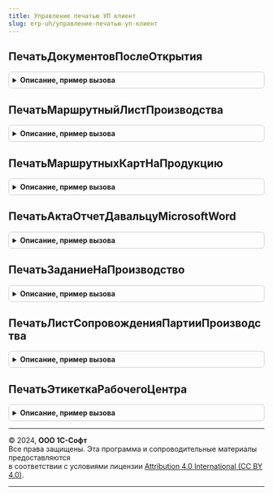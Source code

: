 ```yaml
---
title: Управление печатью УП клиент
slug: erp-uh/управление-печатью-уп-клиент
---
```



## ПечатьДокументовПослеОткрытия
<details style="margin: 1em 0; padding: 0.5em; border: 1px solid #ccc; border-radius: 6px;">

<summary style="font-weight: bold; cursor: pointer;">Описание, пример вызова</summary>

```bsl

// Вызывается после выполнения обработчика ПриОткрытии формы печати документов (ОбщаяФорма.ПечатьДокументов).
//
// Параметры:
//  Форма - ФормаКлиентскогоПриложения - форма ОбщаяФорма.ПечатьДокументов.
//
Процедура ПечатьДокументовПослеОткрытия(Форма) Экспорт
```

Пример вызова
```bsl
УправлениеПечатьюУПКлиент.ПечатьДокументовПослеОткрытия(Форма) 
```
</details>

## ПечатьМаршрутныйЛистПроизводства
<details style="margin: 1em 0; padding: 0.5em; border: 1px solid #ccc; border-radius: 6px;">

<summary style="font-weight: bold; cursor: pointer;">Описание, пример вызова</summary>

```bsl

// Открывает форму для формирования печатной формы маршрутного листа.
//
// Параметры:
//  ОписаниеКоманды - Структура - сведения о выполняемой команде.
//
// Возвращаемое значение:
//	Неопределено
//
Функция ПечатьМаршрутныйЛистПроизводства(ОписаниеКоманды) Экспорт
```

Пример вызова
```bsl
Результат = УправлениеПечатьюУПКлиент.ПечатьМаршрутныйЛистПроизводства(ОписаниеКоманды) 
```
</details>

## ПечатьМаршрутныхКартНаПродукцию
<details style="margin: 1em 0; padding: 0.5em; border: 1px solid #ccc; border-radius: 6px;">

<summary style="font-weight: bold; cursor: pointer;">Описание, пример вызова</summary>

```bsl

// Формирует и выводит печатные формы маршрутных карт изготовления продукции по заказам на производство.
//
// Параметры:
//  ДанныеОПродукции - Массив - содержит структуры с ключами:
//		* Заказ - ДокументСсылка.ЗаказНаПроизводство - заказ, данные которого необходимо вывести на печать.
//		* КодСтроки - Число - код строки продукции заказа на производство.
//
Процедура ПечатьМаршрутныхКартНаПродукцию(ДанныеОПродукции) Экспорт
```

Пример вызова
```bsl
УправлениеПечатьюУПКлиент.ПечатьМаршрутныхКартНаПродукцию(ДанныеОПродукции) 
```
</details>

## ПечатьАктаОтчетДавальцуMicrosoftWord
<details style="margin: 1em 0; padding: 0.5em; border: 1px solid #ccc; border-radius: 6px;">

<summary style="font-weight: bold; cursor: pointer;">Описание, пример вызова</summary>

```bsl

// Печатает акт выполненных работ из отчета давальцу.
//
// Параметры:
//  ОписаниеКоманды - Структура - сведения о выполняемой команде.
//
// Возвращаемое значение:
//	Неопределено
//
Функция ПечатьАктаОтчетДавальцуMicrosoftWord(ОписаниеКоманды) Экспорт
```

Пример вызова
```bsl
Результат = УправлениеПечатьюУПКлиент.ПечатьАктаОтчетДавальцуMicrosoftWord(ОписаниеКоманды) 
```
</details>

## ПечатьЗаданиеНаПроизводство
<details style="margin: 1em 0; padding: 0.5em; border: 1px solid #ccc; border-radius: 6px;">

<summary style="font-weight: bold; cursor: pointer;">Описание, пример вызова</summary>

```bsl

// Открывает форму для формирования печатной формы этапа производства.
//
// Параметры:
//  ОписаниеКоманды - Структура - сведения о выполняемой команде.
//
// Возвращаемое значение:
//	Неопределено
//
Функция ПечатьЗаданиеНаПроизводство(ОписаниеКоманды) Экспорт
```

Пример вызова
```bsl
Результат = УправлениеПечатьюУПКлиент.ПечатьЗаданиеНаПроизводство(ОписаниеКоманды) 
```
</details>

## ПечатьЛистСопровожденияПартииПроизводства
<details style="margin: 1em 0; padding: 0.5em; border: 1px solid #ccc; border-radius: 6px;">

<summary style="font-weight: bold; cursor: pointer;">Описание, пример вызова</summary>

```bsl

// Открывает форму для формирования печатной формы партии этапа производства.
//
// Параметры:
//  ОписаниеКоманды - Структура - сведения о выполняемой команде.
//
// Возвращаемое значение:
//	Неопределено
//
Функция ПечатьЛистСопровожденияПартииПроизводства(ОписаниеКоманды) Экспорт
```

Пример вызова
```bsl
Результат = УправлениеПечатьюУПКлиент.ПечатьЛистСопровожденияПартииПроизводства(ОписаниеКоманды) 
```
</details>

## ПечатьЭтикеткаРабочегоЦентра
<details style="margin: 1em 0; padding: 0.5em; border: 1px solid #ccc; border-radius: 6px;">

<summary style="font-weight: bold; cursor: pointer;">Описание, пример вызова</summary>

```bsl

// Открывает форму для формирования этикетки рабочего центра или выводит печатный форму.
//
// Параметры:
//  ОписаниеКоманды - Структура - сведения о выполняемой команде.
//
// Возвращаемое значение:
//	Неопределено
//
Функция ПечатьЭтикеткаРабочегоЦентра(ОписаниеКоманды) Экспорт
```

Пример вызова
```bsl
Результат = УправлениеПечатьюУПКлиент.ПечатьЭтикеткаРабочегоЦентра(ОписаниеКоманды) 
```
</details>

---

© 2024, **ООО 1С-Софт**  
Все права защищены. Эта программа и сопроводительные материалы предоставляются  
в соответствии с условиями лицензии [Attribution 4.0 International (CC BY 4.0)](https://creativecommons.org/licenses/by/4.0/legalcode).

---
